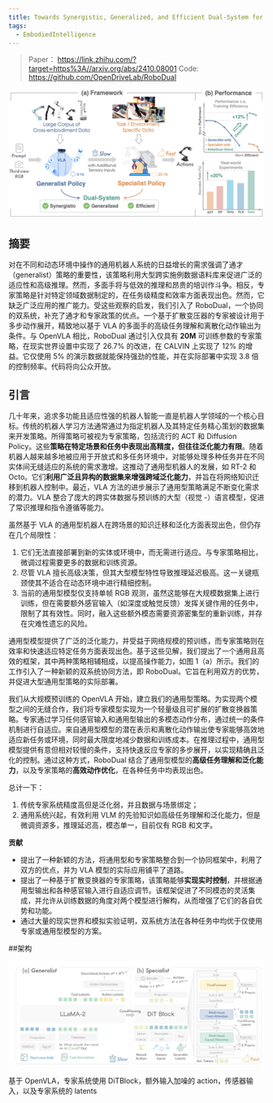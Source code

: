 ```yaml
---
title: Towards Synergistic, Generalized, and Efficient Dual-System for Robotic Manipulation
tags:
  - EmbodiedIntelligence
---
```


> Paper： https://link.zhihu.com/?target=https%3A//arxiv.org/abs/2410.08001
> Code: https://github.com/OpenDriveLab/RoboDual

![robodual.png](./images/robodual.png)

## 摘要

对在不同和动态环境中操作的通用机器人系统的日益增长的需求强调了通才（generalist）策略的重要性，该策略利用大型跨实施例数据语料库来促进广泛的适应性和高级推理。然而，多面手将与低效的推理和昂贵的培训作斗争。相反，专家策略是针对特定领域数据制定的，在任务级精度和效率方面表现出色。然而，它缺乏广泛应用的推广能力。受这些观察的启发，我们引入了 RoboDual，一个协同的双系统，补充了通才和专家政策的优点。一个基于扩散变压器的专家被设计用于多步动作展开，精致地以基于 VLA 的多面手的高级任务理解和离散化动作输出为条件。与 OpenVLA 相比，RoboDual 通过引入仅具有 **20M** 可训练参数的专家策略，在现实世界设置中实现了 26.7% 的改进，在 CALVIN 上实现了 12% 的增益。它仅使用 5% 的演示数据就能保持强劲的性能，并在实际部署中实现 3.8 倍的控制频率。代码将向公众开放。

## 引言

几十年来，追求多功能且适应性强的机器人智能一直是机器人学领域的一个核心目标。传统的机器人学习方法通常通过为指定机器人及其特定任务精心策划的数据集来开发策略。所得策略可被视为专家策略，包括流行的 ACT 和 Diffusion Policy。这些**策略在特定场景和任务中表现出高精度，但往往泛化能力有限**。随着机器人越来越多地被应用于开放式和多任务环境中，对能够处理多种任务并在不同实体间无缝适应的系统的需求激增。这推动了通用型机器人的发展，如 RT-2 和 Octo。它们**利用广泛且异构的数据集来增强跨域泛化能力**，并旨在将网络知识迁移到机器人控制中。最近，VLA 方法的进步展示了通用型策略满足不断变化需求的潜力。VLA 整合了庞大的跨实体数据与预训练的大型（视觉 -）语言模型，促进了常识推理和指令遵循等能力。

虽然基于 VLA 的通用型机器人在跨场景的知识迁移和泛化方面表现出色，但仍存在几个局限性：

1. 它们无法直接部署到新的实体或环境中，而无需进行适应。与专家策略相比，微调过程需要更多的数据和训练资源。
2. 尽管 VLA 擅长高级决策，但其大型模型特性导致推理延迟极高。这一关键瓶颈使其不适合在动态环境中进行精细控制。
3. 当前的通用型模型仅支持单帧 RGB 观测，虽然这能够在大规模数据集上进行训练，但在需要额外感官输入（如深度或触觉反馈）发挥关键作用的任务中，限制了其有效性。同时，融入这些额外模态需要资源密集型的重新训练，并存在灾难性遗忘的风险。

通用型模型提供了广泛的泛化能力，并受益于网络规模的预训练，而专家策略则在效率和快速适应特定任务方面表现出色。基于这些见解，我们提出了一个通用且高效的框架，其中两种策略相辅相成，以提高操作能力，如图 1（a）所示。我们的工作引入了一种新颖的双系统协同方法，即 RoboDual。它旨在利用双方的优势，并促进大型通用型策略的实际部署。

我们从大规模预训练的 OpenVLA 开始，建立我们的通用型策略。为实现两个模型之间的无缝合作，我们将专家模型实现为一个轻量级且可扩展的扩散变换器策略。专家通过学习任何感官输入和通用型输出的多模态动作分布，通过统一的条件机制进行自适应。来自通用型模型的潜在表示和离散化动作输出使专家能够高效地适应新任务或环境，同时最大限度地减少数据和训练成本。在推理过程中，通用型模型提供有意但相对较慢的条件，支持快速反应专家的多步展开，以实现精确且泛化的控制。通过这种方式，RoboDual 结合了通用型模型的**高级任务理解和泛化能力**，以及专家策略的**高效动作优化**，在各种任务中均表现出色。

总计一下：

1. 传统专家系统精度高但是泛化弱，并且数据与场景绑定；
2. 通用系统兴起，有效利用 VLM 的先验知识如高级任务理解和泛化能力，但是微调资源多，推理延迟高，模态单一，目前仅有 RGB 和文字。

**贡献**

- 提出了一种新颖的方法，将通用型和专家策略整合到一个协同框架中，利用了双方的优点，并为 VLA 模型的实际应用铺平了道路。
- 提出了一种基于扩散变换器的专家策略，该策略能够**实现实时控制**，并根据通用型输出和各种感官输入进行自适应调节。该框架促进了不同模态的灵活集成，并允许从训练数据的角度对两个模型进行解构，从而增强了它们的各自优势和功能。
- 通过大量的现实世界和模拟实验证明，双系统方法在各种任务中均优于仅使用专家或通用型模型的方案。

##架构

![robodual_arc.png](./images/robodual_arc.png)

基于 OpenVLA，专家系统使用 DiTBlock，额外输入加噪的 action，传感器输入，以及专家系统的 latents
